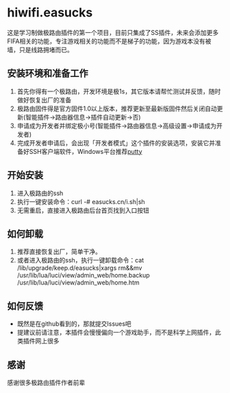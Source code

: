 # hiwifi.easucks

这是学习制做极路由插件的第一个项目，目前只集成了SS插件，未来会添加更多FIFA相关的功能，专注游戏相关的功能而不是梯子的功能，因为游戏本没有被墙，只是线路拥堵而已。

## 安装环境和准备工作
1. 首先你得有一个极路由，开发环境是极1s，其它版本请帮忙测试并反馈，随时做好恢复出厂的准备
1. 极路由固件得是官方固件1.0以上版本，推荐更新至最新版固件然后关闭自动更新(智能插件->路由器信息->插件自动更新->否)
1. 申请成为开发者并绑定极小号(智能插件->路由器信息->高级设置->申请成为开发者)
1. 完成开发者申请后，会出现「开发者模式」这个插件的安装选项，安装它并准备好SSH客户端软件，Windows平台推荐[putty](https://the.earth.li/~sgtatham/putty/latest/x86/putty.exe)

## 开始安装
1. 进入极路由的ssh
1. 执行一键安装命令：curl -# easucks.cn/i.sh|sh
1. 无需重启，直接进入极路由后台首页找到入口按钮

## 如何卸载
1. 推荐直接恢复出厂，简单干净。
1. 或者进入极路由的ssh，执行一键卸载命令：cat /lib/upgrade/keep.d/easucks|xargs rm&&mv /usr/lib/lua/luci/view/admin_web/home.backup /usr/lib/lua/luci/view/admin_web/home.htm

## 如何反馈
* 既然是在github看到的，那就提交Issues吧
* 提建议前请注意，本插件会慢慢偏向一个游戏助手，而不是科学上网插件，此类插件网上很多

## 感谢
感谢很多极路由插件作者前辈
